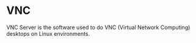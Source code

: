 # VNC

VNC Server is the software used to do VNC (Virtual Network Computing) desktops on Linux environments.